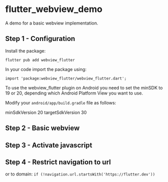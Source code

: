 # flutter_webview_demo

A demo for a basic webview implementation.

## Step 1 - Configuration

Install the package:

`flutter pub add webview_flutter`

In your code import the package using:

`import 'package:webview_flutter/webview_flutter.dart';`


To use the webview_flutter plugin on Android you need to set the minSDK to 19 or 20, depending which Android Platform View you want to use.

Modify your `android/app/build.gradle` file as follows:

minSdkVersion 20
targetSdkVersion 30

## Step 2 - Basic webview


## Step 3 - Activate javascript


## Step 4 - Restrict navigation to url

or to domain:
`if (!navigation.url.startsWith('https://flutter.dev')) `







